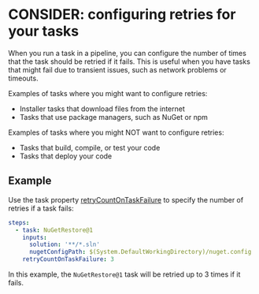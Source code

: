 # CONSIDER: configuring retries for your tasks

When you run a task in a pipeline, you can configure the number of times that
the task should be retried if it fails. This is useful when you have tasks that
might fail due to transient issues, such as network problems or timeouts.

Examples of tasks where you might want to configure retries:

- Installer tasks that download files from the internet
- Tasks that use package managers, such as NuGet or npm

Examples of tasks where you might NOT want to configure retries:

- Tasks that build, compile, or test your code
- Tasks that deploy your code

## Example

Use the task property
[retryCountOnTaskFailure](https://learn.microsoft.com/en-us/azure/devops/pipelines/process/tasks?view=azure-devops&tabs=yaml#number-of-retries-if-task-failed)
to specify the number of retries if a task fails:

```yaml
steps:
  - task: NuGetRestore@1
    inputs:
      solution: '**/*.sln'
      nugetConfigPath: $(System.DefaultWorkingDirectory)/nuget.config
    retryCountOnTaskFailure: 3
```

In this example, the `NuGetRestore@1` task will be retried up to 3 times if it fails.
